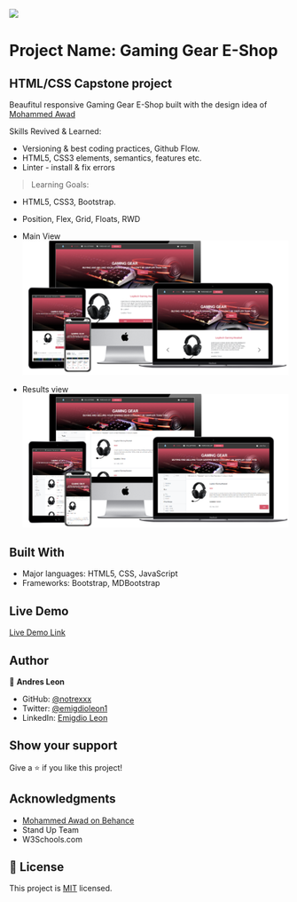 ![](https://img.shields.io/badge/Microverse-blueviolet)

# Project Name: Gaming Gear E-Shop

## HTML/CSS Capstone project

Beaufitul responsive Gaming Gear E-Shop built with the design idea of [Mohammed Awad](https://www.behance.net/M_Awad)


Skills Revived & Learned:

- Versioning & best coding practices, Github Flow.
- HTML5, CSS3 elements, semantics, features etc.
- Linter - install & fix errors

> Learning Goals:

- HTML5, CSS3, Bootstrap.
- Position, Flex, Grid, Floats, RWD

- Main View
![screenshot](assets/images/index.png)


- Results view
![screenshot](assets/images/results.png)
## Built With

- Major languages: HTML5, CSS, JavaScript
- Frameworks: Bootstrap, MDBootstrap


## Live Demo

[Live Demo Link](https://notrexxx.github.io/HTML-CSS-CAPSTONE/)

## Author

👤 **Andres Leon**

- GitHub: [@notrexxx](https://github.com/notrexxx)
- Twitter: [@emigdioleon1](https://twitter.com/emigdioleon1)
- LinkedIn: [Emigdio Leon](https://linkedin.com/emigdio-leon-689109195)

## Show your support

Give a ⭐️ if you like this project!

## Acknowledgments

- [Mohammed Awad on Behance](https://www.behance.net/M_Awad)
- Stand Up Team
- W3Schools.com

## 📝 License

This project is [MIT](./LICENSE) licensed.
